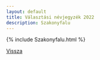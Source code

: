 ```yaml
---
layout: default
title: Választási névjegyzék 2022
description: Szakonyfalu
---
```


{% include Szakonyfalu.html %}

[Vissza](./)